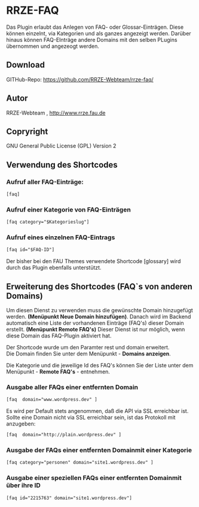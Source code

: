 # RRZE-FAQ

Das Plugin erlaubt das Anlegen von FAQ- oder Glossar-Einträgen. Diese können einzelnt, 
via Kategorien und als ganzes angezeigt werden.  Darüber hinaus können FAQ-EInträge 
andere Domains mit den selben PLugins übernommen und angezeogt werden.


## Download 

GITHub-Repo: https://github.com/RRZE-Webteam/rrze-faq/


## Autor 
RRZE-Webteam , http://www.rrze.fau.de

## Copryright

GNU General Public License (GPL) Version 2 



## Verwendung des Shortcodes


### Aufruf aller FAQ-Einträge:

```html
[faq]  
```


### Aufruf einer Kategorie von FAQ-Einträgen

```html 
[faq category="$Kategorieslug"]  
```

### Aufruf eines einzelnen FAQ-Eintrags

```html 
[faq id="$FAQ-ID"]  
```


Der bisher bei den FAU Themes verwendete Shortcode [glossary] wird durch das Plugin ebenfalls unterstützt.


## Erweiterung des Shortcodes (FAQ`s von anderen Domains)

Um diesen Dienst zu verwenden muss die gewünschte Domain hinzugefügt werden. __(Menüpunkt Neue Domain hinzufügen)__.
Danach wird im Backend automatisch eine Liste der vorhandenen Einträge (FAQ's) dieser Domain erstellt. __(Menüpunkt Remote FAQ's)__
Dieser Dienst ist nur möglich, wenn diese Domain das FAQ-Plugin aktiviert hat.

Der Shortcode wurde um den Paramter rest und domain erweitert.<br/>
Die Domain finden Sie unter dem Menüpunkt - __Domains anzeigen__.

Die Kategorie und die jeweilige Id des FAQ's können Sie der Liste unter dem Menüpunkt - __Remote FAQ's__ - entnehmen.


### Ausgabe aller FAQs einer entfernten Domain

```html
[faq  domain="www.wordpress.dev" ] 
```

Es wird per Default stets angenommen, daß die API via SSL erreichbar ist. Sollte eine Domain nicht via SSL erreichbar sein, ist das 
Protokoll mit anzugeben:

```html
[faq  domain="http://plain.wordpress.dev" ] 
```

### Ausgabe der FAQs einer entfernten Domainmit einer Kategorie

```html
[faq category="personen" domain="site1.wordpress.dev" ] 
```

### Ausgabe einer speziellen FAQs einer entfernten Domainmit über ihre ID
```html
[faq id="2215763" domain="site1.wordpress.dev"] 
```


